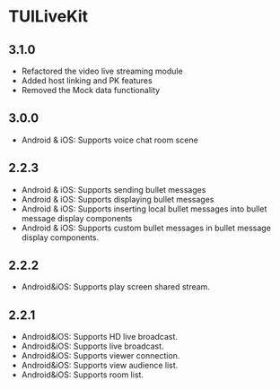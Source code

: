 # TUILiveKit

## 3.1.0

- Refactored the video live streaming module
- Added host linking and PK features
- Removed the Mock data functionality

## 3.0.0

- Android & iOS: Supports voice chat room scene

## 2.2.3

- Android & iOS: Supports sending bullet messages
- Android & iOS: Supports displaying bullet messages
- Android & iOS: Supports inserting local bullet messages into bullet message display components
- Android & iOS: Supports custom bullet messages in bullet message display components.

## 2.2.2

- Android&iOS: Supports play screen shared stream.

## 2.2.1

- Android&iOS: Supports HD live broadcast.
- Android&iOS: Supports live broadcast.
- Android&iOS: Supports viewer connection.
- Android&iOS: Supports view audience list.
- Android&iOS: Supports room list.
